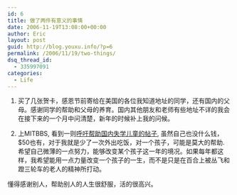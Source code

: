 ```yaml
---
id: 6
title: 做了两件有意义的事情
date: 2006-11-19T13:08:00+00:00
author: Eric
layout: post
guid: http://blog.youxu.info/?p=6
permalink: /2006/11/19/two-things/
dsq_thread_id:
  - 335997091
categories:
  - Life
---
```

1. 买了几张贺卡，感恩节前寄给在美国的各位我知道地址的同学，还有国内的父母。感谢同学的帮助和父母的养育。国内其他朋友和老师有些地址不详的我会在接下来的一个月中问清楚，新年的时候补上我的问候。

2. 上MITBBS, 看到一则[呼吁帮助国内失学儿童的帖子](http://mitbbs.com/mitbbs_article_t.php?board=Overseas&gid=13387843&ftype=0), 虽然自己也没什么钱，$50也有，对于我就是少了一次外出吃饭，对一个孩子，可能是莫大的帮助. 希望自己微薄的一点努力，能够改变某个孩子这一年的境况。如果每年都这样，我希望能用一点力量改变一个孩子的一生，而不是只是在百合上被丛飞和蹬三轮车的老人的精神所打动。

懂得感谢别人，帮助别人的人生很舒服，活的很高兴。